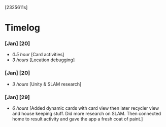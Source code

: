 [2325611s]

# Timelog

### [Jan] [20]
* *0.5 hour* [Card activities]
* *3 hours* [Location debugging]

### [Jan] [20]
* *3 hours* [Unity & SLAM research]

### [Jan] [29]
* *6 hours* [Added dynamic cards with card view then later recycler view and house keeping stuff. Did more research on SLAM. Then connected home to result activity and gave the app a fresh coat of paint.]
